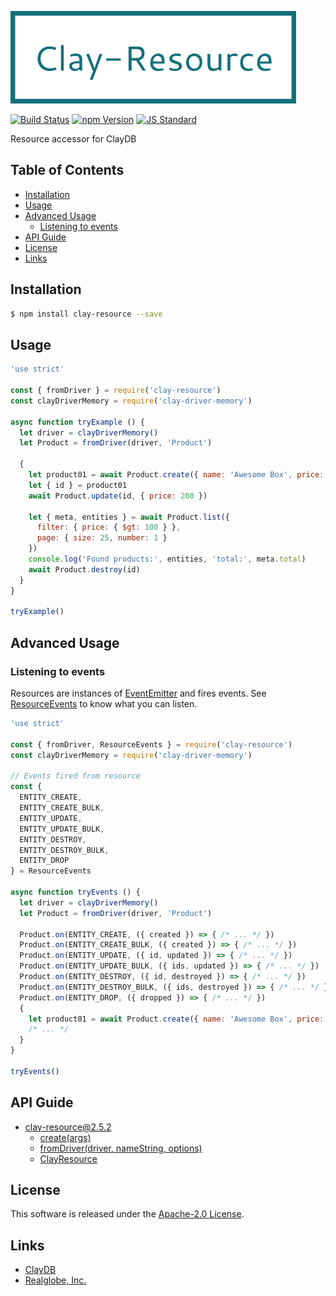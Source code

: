  <img src="assets/images/clay-resource-banner.png" alt="Title Banner"
                    height="148"
                    style="height:148px"
/>


<!---
This file is generated by ape-tmpl. Do not update manually.
--->

<!-- Badge Start -->
<a name="badges"></a>

[![Build Status][bd_travis_com_shield_url]][bd_travis_com_url]
[![npm Version][bd_npm_shield_url]][bd_npm_url]
[![JS Standard][bd_standard_shield_url]][bd_standard_url]

[bd_repo_url]: https://github.com/realglobe-Inc/clay-resource
[bd_travis_url]: http://travis-ci.org/realglobe-Inc/clay-resource
[bd_travis_shield_url]: http://img.shields.io/travis/realglobe-Inc/clay-resource.svg?style=flat
[bd_travis_com_url]: http://travis-ci.com/realglobe-Inc/clay-resource
[bd_travis_com_shield_url]: https://api.travis-ci.com/realglobe-Inc/clay-resource.svg?token=aeFzCpBZebyaRijpCFmm
[bd_license_url]: https://github.com/realglobe-Inc/clay-resource/blob/master/LICENSE
[bd_codeclimate_url]: http://codeclimate.com/github/realglobe-Inc/clay-resource
[bd_codeclimate_shield_url]: http://img.shields.io/codeclimate/github/realglobe-Inc/clay-resource.svg?style=flat
[bd_codeclimate_coverage_shield_url]: http://img.shields.io/codeclimate/coverage/github/realglobe-Inc/clay-resource.svg?style=flat
[bd_gemnasium_url]: https://gemnasium.com/realglobe-Inc/clay-resource
[bd_gemnasium_shield_url]: https://gemnasium.com/realglobe-Inc/clay-resource.svg
[bd_npm_url]: http://www.npmjs.org/package/clay-resource
[bd_npm_shield_url]: http://img.shields.io/npm/v/clay-resource.svg?style=flat
[bd_standard_url]: http://standardjs.com/
[bd_standard_shield_url]: https://img.shields.io/badge/code%20style-standard-brightgreen.svg

<!-- Badge End -->


<!-- Description Start -->
<a name="description"></a>

Resource accessor for ClayDB

<!-- Description End -->


<!-- Overview Start -->
<a name="overview"></a>



<!-- Overview End -->


<!-- Sections Start -->
<a name="sections"></a>

<!-- Section from "doc/guides/00.TOC.md.hbs" Start -->

<a name="section-doc-guides-00-t-o-c-md"></a>

Table of Contents
----------------

- [Installation](#installation)
- [Usage](#usage)
- [Advanced Usage](#advanced-usage)
  * [Listening to events](#listening-to-events)
- [API Guide](#api-guide)
- [License](#license)
- [Links](#links)


<!-- Section from "doc/guides/00.TOC.md.hbs" End -->

<!-- Section from "doc/guides/01.Installation.md.hbs" Start -->

<a name="section-doc-guides-01-installation-md"></a>

Installation
-----

```bash
$ npm install clay-resource --save
```


<!-- Section from "doc/guides/01.Installation.md.hbs" End -->

<!-- Section from "doc/guides/02.Usage.md.hbs" Start -->

<a name="section-doc-guides-02-usage-md"></a>

Usage
---------

```javascript
'use strict'

const { fromDriver } = require('clay-resource')
const clayDriverMemory = require('clay-driver-memory')

async function tryExample () {
  let driver = clayDriverMemory()
  let Product = fromDriver(driver, 'Product')

  {
    let product01 = await Product.create({ name: 'Awesome Box', price: 100 })
    let { id } = product01
    await Product.update(id, { price: 200 })

    let { meta, entities } = await Product.list({
      filter: { price: { $gt: 100 } },
      page: { size: 25, number: 1 }
    })
    console.log('Found products:', entities, 'total:', meta.total)
    await Product.destroy(id)
  }
}

tryExample()

```


<!-- Section from "doc/guides/02.Usage.md.hbs" End -->

<!-- Section from "doc/guides/03.Advanced Usage.md.hbs" Start -->

<a name="section-doc-guides-03-advanced-usage-md"></a>

Advanced Usage
---------

### Listening to events

Resources are instances of [EventEmitter](https://nodejs.org/api/events.html) and fires events.
See [ResourceEvents](https://github.com/realglobe-Inc/clay-constants#ResourceEvents) to know what you can listen.

```javascript
'use strict'

const { fromDriver, ResourceEvents } = require('clay-resource')
const clayDriverMemory = require('clay-driver-memory')

// Events fired from resource
const {
  ENTITY_CREATE,
  ENTITY_CREATE_BULK,
  ENTITY_UPDATE,
  ENTITY_UPDATE_BULK,
  ENTITY_DESTROY,
  ENTITY_DESTROY_BULK,
  ENTITY_DROP
} = ResourceEvents

async function tryEvents () {
  let driver = clayDriverMemory()
  let Product = fromDriver(driver, 'Product')

  Product.on(ENTITY_CREATE, ({ created }) => { /* ... */ })
  Product.on(ENTITY_CREATE_BULK, ({ created }) => { /* ... */ })
  Product.on(ENTITY_UPDATE, ({ id, updated }) => { /* ... */ })
  Product.on(ENTITY_UPDATE_BULK, ({ ids, updated }) => { /* ... */ })
  Product.on(ENTITY_DESTROY, ({ id, destroyed }) => { /* ... */ })
  Product.on(ENTITY_DESTROY_BULK, ({ ids, destroyed }) => { /* ... */ })
  Product.on(ENTITY_DROP, ({ dropped }) => { /* ... */ })
  {
    let product01 = await Product.create({ name: 'Awesome Box', price: 100 })
    /* ... */
  }
}

tryEvents()

```


<!-- Section from "doc/guides/03.Advanced Usage.md.hbs" End -->

<!-- Section from "doc/guides/10.API Guide.md.hbs" Start -->

<a name="section-doc-guides-10-a-p-i-guide-md"></a>

API Guide
-----

+ [clay-resource@2.5.2](./doc/api/api.md)
  + [create(args)](./doc/api/api.md#clay-resource-function-create)
  + [fromDriver(driver, nameString, options)](./doc/api/api.md#clay-resource-function-from-driver)
  + [ClayResource](./doc/api/api.md#clay-resource-class)


<!-- Section from "doc/guides/10.API Guide.md.hbs" End -->


<!-- Sections Start -->


<!-- LICENSE Start -->
<a name="license"></a>

License
-------
This software is released under the [Apache-2.0 License](https://github.com/realglobe-Inc/clay-resource/blob/master/LICENSE).

<!-- LICENSE End -->


<!-- Links Start -->
<a name="links"></a>

Links
------

+ [ClayDB][clay_d_b_url]
+ [Realglobe, Inc.][realglobe,_inc__url]

[clay_d_b_url]: https://github.com/realglobe-Inc/claydb
[realglobe,_inc__url]: http://realglobe.jp

<!-- Links End -->
